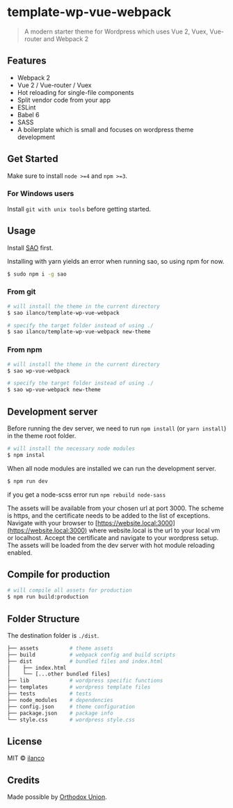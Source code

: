 # template-wp-vue-webpack

> A modern starter theme for Wordpress which uses Vue 2, Vuex, Vue-router and Webpack 2

## Features

- Webpack 2
- Vue 2 / Vue-router / Vuex
- Hot reloading for single-file components
- Split vendor code from your app
- ESLint
- Babel 6
- SASS
- A boilerplate which is small and focuses on wordpress theme development

## Get Started

Make sure to install `node >=4` and `npm >=3`.

### For Windows users

Install `git with unix tools` before getting started.

## Usage

Install [SAO](https://github.com/egoist/sao) first.

Installing with yarn yields an error when running sao, so using npm for now.

```bash
$ sudo npm i -g sao
```

### From git

```bash
# will install the theme in the current directory
$ sao ilanco/template-wp-vue-webpack

# specify the target folder instead of using ./
$ sao ilanco/template-wp-vue-webpack new-theme
```

### From npm

```bash
# will install the theme in the current directory
$ sao wp-vue-webpack

# specify the target folder instead of using ./
$ sao wp-vue-webpack new-theme
```

## Development server

Before running the dev server, we need to run `npm install` (or `yarn install`)
in the theme root folder.

```bash
# will install the necessary node modules
$ npm instal
```

When all node modules are installed we can run the development server.

```bash
$ npm run dev
```
if you get a node-scss error run `npm rebuild node-sass`

The assets will be available from your chosen url at port 3000. The scheme is
https, and the certificate needs to be added to the list of exceptions.
Navigate with your browser to [https://website.local:3000](https://website.local:3000)
where website.local is the url to your local vm or localhost. Accept the
certificate and navigate to your wordpress setup. The assets will be loaded
from the dev server with hot module reloading enabled.

## Compile for production

```bash
# will compile all assets for production
$ npm run build:production
```

## Folder Structure

The destination folder is `./dist`.

```bash
├── assets          # theme assets
├── build           # webpack config and build scripts
├── dist            # bundled files and index.html
│    ├── index.html
│    └── [...other bundled files]
├── lib             # wordpress specific functions
├── templates       # wordpress template files
├── tests           # tests
├── node_modules    # dependencies
├── config.json     # theme configuration
├── package.json    # package info
└── style.css       # wordpress style.css
```

## License

MIT &copy; [ilanco](https://github.com/ilanco)

## Credits

Made possible by [Orthodox Union](https://ou.org).

